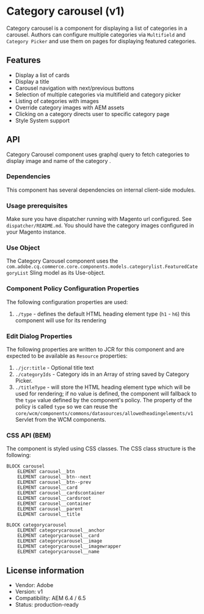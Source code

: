 <!--
Copyright 2020 Adobe Systems Incorporated

Licensed under the Apache License, Version 2.0 (the "License");
you may not use this file except in compliance with the License.
You may obtain a copy of the License at

    http://www.apache.org/licenses/LICENSE-2.0

Unless required by applicable law or agreed to in writing, software
distributed under the License is distributed on an "AS IS" BASIS,
WITHOUT WARRANTIES OR CONDITIONS OF ANY KIND, either express or implied.
See the License for the specific language governing permissions and
limitations under the License.
-->
# Category carousel (v1)

Category carousel is a component for displaying a list of categories in a carousel. Authors can configure multiple categories via `Multifield` and `Category Picker` and use them on pages for displaying featured categories.

## Features

- Display a list of cards
- Display a title 
- Carousel navigation with next/previous buttons
- Selection of multiple categories via multifield and category picker 
- Listing of categories with images
- Override category images with AEM assets
- Clicking on a category directs user to specific category page
- Style System support

## API

Category Carousel component uses graphql query to fetch categories to display image and name of the category .

### Dependencies

This component has several dependencies on internal client-side modules.

### Usage prerequisites

Make sure you have dispatcher running with Magento url configured. See `dispatcher/README.md`. You should have the category images configured in your Magento instance.

### Use Object

The Category Carousel component uses the `com.adobe.cq.commerce.core.components.models.categorylist.FeaturedCategoryList` Sling model as its Use-object.

### Component Policy Configuration Properties
The following configuration properties are used:

1. `./type` - defines the default HTML heading element type (`h1` - `h6`) this component will use for its rendering

### Edit Dialog Properties

The following properties are written to JCR for this component and are expected to be available as `Resource` properties:

1. `./jcr:title` - Optional title text
2. `./categoryIds` - Category ids in an Array of string saved by Category Picker.
3. `./titleType` - will store the HTML heading element type which will be used for rendering; if no value is defined, the component will fallback
to the `type` value defined by the component's policy. The property of the policy is called `type` so we can reuse the `core/wcm/components/commons/datasources/allowedheadingelements/v1` Servlet from the WCM components.

### CSS API (BEM)

The component is styled using CSS classes. The CSS class structure is the following:

```            
BLOCK carousel
    ELEMENT carousel__btn
    ELEMENT carousel__btn--next
    ELEMENT carousel__btn--prev
    ELEMENT carousel__card
    ELEMENT carousel__cardscontainer
    ELEMENT carousel__cardsroot
    ELEMENT carousel__container    
    ELEMENT carousel__parent    
    ELEMENT carousel__title

BLOCK categorycarousel           
    ELEMENT categorycarousel__anchor
    ELEMENT categorycarousel__card        
    ELEMENT categorycarousel__image   
    ELEMENT categorycarousel__imagewrapper
    ELEMENT categorycarousel__name
```

## License information

* Vendor: Adobe
* Version: v1
* Compatibility: AEM 6.4 / 6.5
* Status: production-ready
